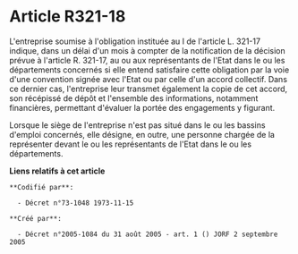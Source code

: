 # Article R321-18

L'entreprise soumise à l'obligation instituée au I de l'article L. 321-17 indique, dans un délai d'un mois à compter de la
notification de la décision prévue à l'article R. 321-17, au ou aux représentants de l'Etat dans le ou les départements
concernés si elle entend satisfaire cette obligation par la voie d'une convention signée avec l'Etat ou par celle d'un accord
collectif. Dans ce dernier cas, l'entreprise leur transmet également la copie de cet accord, son récépissé de dépôt et
l'ensemble des informations, notamment financières, permettant d'évaluer la portée des engagements y figurant.

Lorsque le siège de l'entreprise n'est pas situé dans le ou les bassins d'emploi concernés, elle désigne, en outre, une
personne chargée de la représenter devant le ou les représentants de l'Etat dans le ou les départements.

**Liens relatifs à cet article**

	**Codifié par**:

	  - Décret n°73-1048 1973-11-15

	**Créé par**:

	  - Décret n°2005-1084 du 31 août 2005 - art. 1 () JORF 2 septembre 2005
